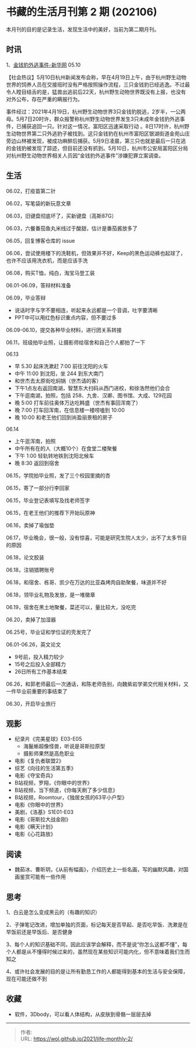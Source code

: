 # 书藏的生活月刊第 2 期 (202106)


本月刊的目的是记录生活，发现生活中的美好，当前为第二期月刊。

<!--more-->

## 时讯

1、[金钱豹外逃事件-新华网](http://www.xinhuanet.com/legal/2021-05/11/c_1127432220.htm) 05.10

【社会热议】5月10日杭州新闻发布会称，早在4月19日上午，由于杭州野生动物世界的饲养人员在交接班时没有严格按照操作流程，三只金钱豹已经逃逸。不过最令人瞠目结舌的是，猛兽出逃前后22天，杭州野生动物世界既没有上报，也没有对外公布，存在严重的瞒报行为。

事件经过：2021年4月19日，杭州野生动物世界3只金钱豹脱逃，2岁半，一公两母。5月7日20时许，群众报警称杭州野生动物世界发生3只未成年金钱豹外逃事件，已捕获追回一只。针对这一情况，富阳区迅速采取行动 。8日17时许，杭州野生动物世界第二只外逃豹子被找到。这只金钱豹在杭州市富阳区银湖街道金苑山庄旁边山林被发现，被成功麻醉后捕获。5月9日凌晨，第三只也就是最后一只在逃的金钱豹被发现了踪迹，但目前还没有抓到。5月10日，杭州市公安局富阳区分局对杭州野生动物世界相关人员因“金钱豹外逃事件”涉嫌犯罪立案调查。

## 生活

06.02，打疫苗第二针

06.02，写笔袋的新玩意文章

06.03，旧键盘彻底坏了，买新键盘（高斯87G）

06.03，六餐番茄鱼丸米线过于酸甜，估计是番茄酱放多了

06.05，回复博客仓库的 issue

06.06，尝试使用楼下的洗鞋机，但效果并不好，Keep的黑色运动裤也起球了，也许不应该用洗衣机，而是应该手洗

06.08，购买T恤，纯白，淘宝马登工装

06.01-06.09，答辩材料准备

06.09，毕业答辩

- 说话时字与字不要相连，听起来永远都是一个音调，吐字要清晰
- PPT中可以用红色标识重点内容，但不要过多

06.09-06.10，提交各种毕业材料，进行团关系转接

06.11，班级拍毕业照，让摄影师给宿舍和自己个人都拍了一下

06.13

- 早 5.30 起床洗漱赶 7:00 前往沈阳的火车
- 中午 11:00 到沈阳，坐 244 到东大南门
- 和世杰去太原街吃焖锅（世杰请的客）
- 下午1点左右返回南湖，智慧东大扫码从西门进校，和徐浩然他们会合
- 下午逛南湖，拍照，包括 258、九舍、汉卿、图书馆、大成、129花园
- 晚 5:00 打车前往奥体万达吃韩盛（世杰有事回浑南了）
- 晚 7:00 打车回浑南，在信息楼一楼唠嗑到 10:00
- 晚 10:00 和老王他们回到尚盈丽景租的房子

06.14

- 上午逛浑南，拍照
- 中午所有在的人（大概10个）在食堂二楼聚餐
- 下午 1:00 轻轨转地铁到沈阳北候车
- 晚 8:30 返回到宿舍

06.15，学院拍毕业照，发了三个校园里摘的杏

06.15，寄了一部分行李回家

06.15，毕业登记表填写及找老师签字

06.15，在老王他们的推荐下开始玩原神

06.16，卖掉了瑜伽垫

06.17，毕业晚会，很一般，没有惊喜，可能是研究生院人太少，出不了太多节目的原因

06.18，论文胶装

06.18，注销猎聘账号

06.18，和宿舍、栋哥、凯少在万达的比亚森烤肉自助聚餐，味道并不好

06.18，领毕业礼物及发放，是一堆徽章

06.19，宿舍在黑土地聚餐，菜还可以，量比较大，没吃完

06.20，卖掉了加湿器

06.25号，毕业证和学位证的壳发完了

06.01-06.26，英文论文

- 9号前，投入精力较少
- 15号之后投入全部精力
- 26日所有工作基本结束

06.26，和郭老师最后一次通话，和陈老师告别，向魏紫岩学弟交代相关材料，又一件毕业前重要的事结束了

06.30，开启毕业旅行

## 观影

- 纪录片《完美星球》E03-E05
  - 海鬣蜥超像怪兽，听说是哥斯拉原型
  - 摄影师果然是高危职业
- 电影《复仇者联盟2》
- 综艺《向往的生活第五季》
- 电影《夺宝奇兵》
- B站视频，罗翔，《你眼中的世界》
- B站视频，当下频道，《你每天刷了多少信息》
- B站视频，Roomtour，《独居女孩的63平小户型》
- 电影《你眼中的世界》
- 美剧，《洛基》S1E01-E03
- 电影《哥斯拉大战金刚》
- 电影《瞒天计划》
- 电影《心花路放》

## 阅读

- 魏茹冰、曹昕玥，《从前有幅画》，介绍历史上一些名画，写的幽默风趣，对国画鉴赏可能有一些作用

## 思考

1、白云是怎么变成黑云的（有趣的知识）

2、子弹笔记改进，增加单独的页面，标记每天是否早起、是否吃早饭、洗漱是在早饭前还是早饭后、是否健身

3、每个人的知识基础不同，因此应该学会解释，而不是说“你怎么这都不懂”，每个人都是从不懂得时候过来的，虽然现在某些知识可能内化，但不意味着我们生而知之

4、或许社会发展的目的是让所有勤恳工作的人都能得到基本的生活与安全保障，现在可能还做不到

## 收藏

- 软件，3Dbody，可以看人体结构，从皮肤到骨骼一层层去掉













---

> 作者:   
> URL: https://wol.github.io/2021/life-monthly-2/  

